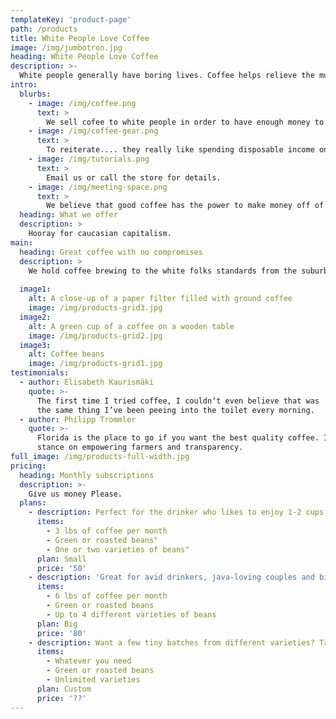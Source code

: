 ```yaml
---
templateKey: 'product-page'
path: /products
title: White People Love Coffee
image: /img/jumbotron.jpg
heading: White People Love Coffee
description: >-
  White people generally have boring lives. Coffee helps relieve the mundane nature of their existence.
intro:
  blurbs:
    - image: /img/coffee.png
      text: >
        We sell cofee to white people in order to have enough money to buy kombucha.
    - image: /img/coffee-gear.png
      text: >
        To reiterate.... they really like spending disposable income on Starbucks.
    - image: /img/tutorials.png
      text: >
        Email us or call the store for details.
    - image: /img/meeting-space.png
      text: >
        We believe that good coffee has the power to make money off of white people.
  heading: What we offer
  description: >
    Hooray for caucasian capitalism.
main:
  heading: Great coffee with no compromises
  description: >
    We hold coffee brewing to the white folks standards from the suburbs to the cup.
    
  image1:
    alt: A close-up of a paper filter filled with ground coffee
    image: /img/products-grid3.jpg
  image2:
    alt: A green cup of a coffee on a wooden table
    image: /img/products-grid2.jpg
  image3:
    alt: Coffee beans
    image: /img/products-grid1.jpg
testimonials:
  - author: Elisabeth Kaurismäki
    quote: >-
      The first time I tried coffee, I couldn’t even believe that was
      the same thing I’ve been peeing into the toilet every morning.
  - author: Philipp Trommler
    quote: >-
      Florida is the place to go if you want the best quality coffee. I love their
      stance on empowering farmers and transparency.
full_image: /img/products-full-width.jpg
pricing:
  heading: Monthly subscriptions
  description: >-
    Give us money Please.
  plans:
    - description: Perfect for the drinker who likes to enjoy 1-2 cups per day.
      items:
        - 3 lbs of coffee per month
        - Green or roasted beans"
        - One or two varieties of beans"
      plan: Small
      price: '50'
    - description: 'Great for avid drinkers, java-loving couples and bigger crowds'
      items:
        - 6 lbs of coffee per month
        - Green or roasted beans
        - Up to 4 different varieties of beans
      plan: Big
      price: '80'
    - description: Want a few tiny batches from different varieties? Try our custom plan
      items:
        - Whatever you need
        - Green or roasted beans
        - Unlimited varieties
      plan: Custom
      price: '??'
---
```

